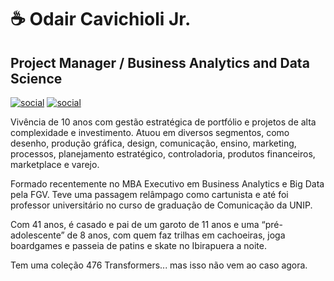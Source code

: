 # :coffee: Odair Cavichioli Jr.

## Project Manager / Business Analytics and Data Science

[![social](https://img.shields.io/badge/LinkedIn-0077B5?style=for-the-badge&logo=linkedin&logoColor=white)](https://br.linkedin.com/in/odair-cavichioli-jr)
[![social](https://img.shields.io/badge/-Behance-blue?style=for-the-badge&logo=behance&logoColor=white)](https://www.behance.net/odair)

Vivência de 10 anos com gestão estratégica de portfólio e projetos de alta complexidade e investimento. Atuou em diversos segmentos, como desenho, produção gráfica, design, comunicação, ensino, marketing, processos, planejamento estratégico, controladoria, produtos financeiros, marketplace e varejo.

Formado recentemente no MBA Executivo em Business Analytics e Big Data pela FGV. Teve uma passagem relâmpago como cartunista e até foi professor universitário no curso de graduação de Comunicação da UNIP.

Com 41 anos, é casado e pai de um garoto de 11 anos e uma “pré-adolescente” de 8 anos, com quem faz trilhas em cachoeiras, joga boardgames e passeia de patins e skate no Ibirapuera a noite.

Tem uma coleção 476 Transformers... mas isso não vem ao caso agora.
